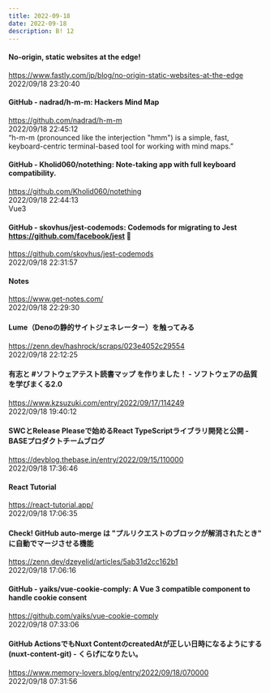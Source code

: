 ```yaml
---
title: 2022-09-18
date: 2022-09-18
description: B! 12
---
```


#### No-origin, static websites at the edge!
https://www.fastly.com/jp/blog/no-origin-static-websites-at-the-edge<br>
2022/09/18 23:20:40<br>


#### GitHub - nadrad/h-m-m: Hackers Mind Map
https://github.com/nadrad/h-m-m<br>
2022/09/18 22:45:12<br>
“h-m-m (pronounced like the interjection "hmm") is a simple, fast, keyboard-centric terminal-based tool for working with mind maps.”


#### GitHub - Kholid060/notething: Note-taking app with full keyboard compatibility.
https://github.com/Kholid060/notething<br>
2022/09/18 22:44:13<br>
Vue3


#### GitHub - skovhus/jest-codemods: Codemods for migrating to Jest https://github.com/facebook/jest 👾
https://github.com/skovhus/jest-codemods<br>
2022/09/18 22:31:57<br>


#### Notes
https://www.get-notes.com/<br>
2022/09/18 22:29:30<br>


#### Lume（Denoの静的サイトジェネレーター）を触ってみる
https://zenn.dev/hashrock/scraps/023e4052c29554<br>
2022/09/18 22:12:25<br>


#### 有志と #ソフトウェアテスト読書マップ を作りました！ - ソフトウェアの品質を学びまくる2.0
https://www.kzsuzuki.com/entry/2022/09/17/114249<br>
2022/09/18 19:40:12<br>


#### SWCとRelease Pleaseで始めるReact TypeScriptライブラリ開発と公開 - BASEプロダクトチームブログ
https://devblog.thebase.in/entry/2022/09/15/110000<br>
2022/09/18 17:36:46<br>


#### React Tutorial
https://react-tutorial.app/<br>
2022/09/18 17:06:35<br>


#### Check! GitHub auto-merge は "プルリクエストのブロックが解消されたとき" に自動でマージさせる機能
https://zenn.dev/dzeyelid/articles/5ab31d2cc162b1<br>
2022/09/18 17:06:16<br>


#### GitHub - yaiks/vue-cookie-comply: A Vue 3 compatible component to handle cookie consent
https://github.com/yaiks/vue-cookie-comply<br>
2022/09/18 07:33:06<br>


#### GitHub ActionsでもNuxt ContentのcreatedAtが正しい日時になるようにする(nuxt-content-git) - くらげになりたい。
https://www.memory-lovers.blog/entry/2022/09/18/070000<br>
2022/09/18 07:31:56<br>


